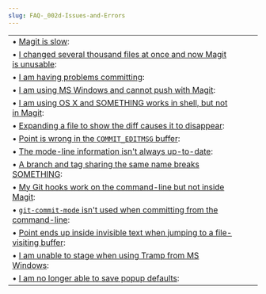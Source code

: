 ```yaml
---
slug: FAQ-_002d-Issues-and-Errors
---
```


|                                                                                                                                                                 |    |    |
| :-------------------------------------------------------------------------------------------------------------------------------------------------------------- | -- | :- |
| • [Magit is slow](Magit-is-slow):                                                                                                                               |    |    |
| • [I changed several thousand files at once and now Magit is unusable](I-changed-several-thousand-files-at-once-and-now-Magit-is-unusable):                     |    |    |
| • [I am having problems committing](I-am-having-problems-committing):                                                                                           |    |    |
| • [I am using MS Windows and cannot push with Magit](I-am-using-MS-Windows-and-cannot-push-with-Magit):                                                         |    |    |
| • [I am using OS X and SOMETHING works in shell, but not in Magit](I-am-using-OS-X-and-SOMETHING-works-in-shell-but-not-in-Magit):                              |    |    |
| • [Expanding a file to show the diff causes it to disappear](Expanding-a-file-to-show-the-diff-causes-it-to-disappear):                                         |    |    |
| • [Point is wrong in the `COMMIT_EDITMSG` buffer](Point-is-wrong-in-the-COMMIT_005fEDITMSG-buffer):                                                             |    |    |
| • [The mode-line information isn't always up-to-date](The-mode_002dline-information-isn_0027t-always-up_002dto_002ddate):                                       |    |    |
| • [A branch and tag sharing the same name breaks SOMETHING](A-branch-and-tag-sharing-the-same-name-breaks-SOMETHING):                                           |    |    |
| • [My Git hooks work on the command-line but not inside Magit](My-Git-hooks-work-on-the-command_002dline-but-not-inside-Magit):                                 |    |    |
| • [`git-commit-mode` isn't used when committing from the command-line](git_002dcommit_002dmode-isn_0027t-used-when-committing-from-the-command_002dline):       |    |    |
| • [Point ends up inside invisible text when jumping to a file-visiting buffer](Point-ends-up-inside-invisible-text-when-jumping-to-a-file_002dvisiting-buffer): |    |    |
| • [I am unable to stage when using Tramp from MS Windows](I-am-unable-to-stage-when-using-Tramp-from-MS-Windows):                                               |    |    |
| • [I am no longer able to save popup defaults](I-am-no-longer-able-to-save-popup-defaults):                                                                     |    |    |
